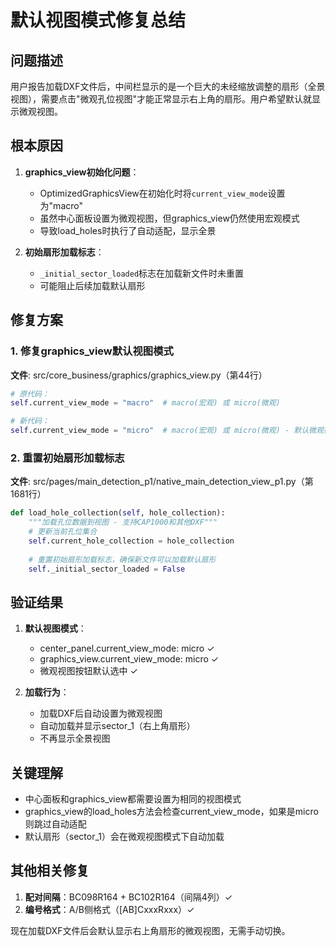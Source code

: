 # 默认视图模式修复总结

## 问题描述
用户报告加载DXF文件后，中间栏显示的是一个巨大的未经缩放调整的扇形（全景视图），需要点击"微观孔位视图"才能正常显示右上角的扇形。用户希望默认就显示微观视图。

## 根本原因
1. **graphics_view初始化问题**：
   - OptimizedGraphicsView在初始化时将`current_view_mode`设置为"macro"
   - 虽然中心面板设置为微观视图，但graphics_view仍然使用宏观模式
   - 导致load_holes时执行了自动适配，显示全景

2. **初始扇形加载标志**：
   - `_initial_sector_loaded`标志在加载新文件时未重置
   - 可能阻止后续加载默认扇形

## 修复方案

### 1. 修复graphics_view默认视图模式
**文件**: src/core_business/graphics/graphics_view.py（第44行）
```python
# 原代码：
self.current_view_mode = "macro"  # macro(宏观) 或 micro(微观)

# 新代码：
self.current_view_mode = "micro"  # macro(宏观) 或 micro(微观) - 默认微观视图
```

### 2. 重置初始扇形加载标志
**文件**: src/pages/main_detection_p1/native_main_detection_view_p1.py（第1681行）
```python
def load_hole_collection(self, hole_collection):
    """加载孔位数据到视图 - 支持CAP1000和其他DXF"""
    # 更新当前孔位集合
    self.current_hole_collection = hole_collection
    
    # 重置初始扇形加载标志，确保新文件可以加载默认扇形
    self._initial_sector_loaded = False
```

## 验证结果
1. **默认视图模式**：
   - center_panel.current_view_mode: micro ✓
   - graphics_view.current_view_mode: micro ✓
   - 微观视图按钮默认选中 ✓

2. **加载行为**：
   - 加载DXF后自动设置为微观视图
   - 自动加载并显示sector_1（右上角扇形）
   - 不再显示全景视图

## 关键理解
- 中心面板和graphics_view都需要设置为相同的视图模式
- graphics_view的load_holes方法会检查current_view_mode，如果是micro则跳过自动适配
- 默认扇形（sector_1）会在微观视图模式下自动加载

## 其他相关修复
1. **配对间隔**：BC098R164 + BC102R164（间隔4列）✓
2. **编号格式**：A/B侧格式（[AB]CxxxRxxx）✓

现在加载DXF文件后会默认显示右上角扇形的微观视图，无需手动切换。